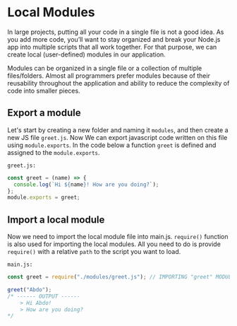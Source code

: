 # Local Modules

In large projects, putting all your code in a single file is not a good idea. As you add more code, you’ll want to stay organized and break your Node.js app into multiple scripts that all work together. For that purpose, we can create local (user-defined) modules in our application.

Modules can be organized in a single file or a collection of multiple files/folders. Almost all programmers prefer modules because of their reusability throughout the application and ability to reduce the complexity of code into smaller pieces.

## Export a module

Let's start by creating a new folder and naming it `modules`, and then create a new JS file `greet.js`. Now We can export javascript code written on this file using `module.exports`. In the code below a function `greet` is defined and assigned to the `module.exports`.

`greet.js:`

```js
const greet = (name) => {
  console.log(`Hi ${name}! How are you doing?`);
};
module.exports = greet;
```

## Import a local module

Now we need to import the local module file into main.js. `require()` function is also used for importing the local modules. All you need to do is provide `require()` with a relative `path` to the script you want to load.

`main.js:`

```js
const greet = require("./modules/greet.js"); // IMPORTING "greet" MODULE

greet("Abdo");
/* ------ OUTPUT ------ 
    > Hi Abdo!
    > How are you doing?
*/
```
